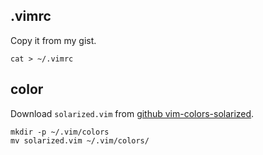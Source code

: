 ## .vimrc

Copy it from my gist.

```
cat > ~/.vimrc
```

## color

Download `solarized.vim` from [github vim-colors-solarized](https://github.com/altercation/vim-colors-solarized).

```
mkdir -p ~/.vim/colors
mv solarized.vim ~/.vim/colors/
```